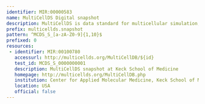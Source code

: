 ```yaml
---
identifier: MIR:00000583
name: MultiCellDS Digital snapshot
description: MultiCellDS is data standard for multicellular simulation, experimental, and clinical data. A digital snapshot is a single-time output of the microenvironment (including basement membranes and the vascular network), any cells contained within, and essential metadata. Cells may include phenotypic data.
prefix: multicellds.snapshot
pattern: ^MCDS_S_[a-zA-Z0-9]{1,10}$
prefixed: 0
resources:
 - identifier: MIR:00100780
   accessurl: http://multicellds.org/MultiCellDB/${id}
   test_id: MCDS_S_0000000001
   description: MultiCellDS snapshot at Keck School of Medicine
   homepage: http://multicellds.org/MultiCellDB.php
   institution: Center for Applied Molecular Medicine, Keck School of Medicine, University of Southern California, California
   location: USA
   official: false
---
```

